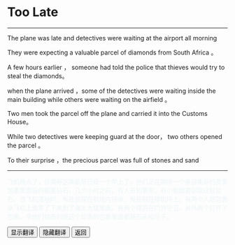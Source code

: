 # Too Late 

------

The  plane was late and detectives were waiting at the  airport all morning

They were expecting a valuable parcel of diamonds from South Africa 。

A few hours earlier ， someone had  told the police that thieves would try to steal the diamonds。

when the plane arrived ，some of the detectives were waiting inside the main building while others were waiting on the airfield 。

Two men took the parcel off the plane and carried it into the Customs House。

While two detectives were keeping guard at the door， two others opened the parcel 。

To their surprise ，the precious parcel was full of stones and sand 



------

<div >
    <p id='a' style="color:lightblue;opacity:0.2">
        飞机晚点了，侦探等这架航班已经一个早上了。他们正在期待一个来自南非的贵重包裹里面装的都是钻石。几个小时之前，有人告知警察，有小偷想要窃取这批钻石。当飞机落地时，有些侦探在机场内待命，有些则在停机坪上。有两个人把包裹从飞机上面拿了下来到了海关大楼里面。有两个探员在门外守卫，另外两个打开了包裹。令他们惊奇的是这个珍贵的包裹里面都是石头和沙子。
    </p>
    <button onclick="document.getElementById('a').style.opacity=1">显示翻译</button>
    <button onclick="document.getElementById('a').style.opacity=0">隐藏翻译</button>
    <button onclick="javascript:window.history.go(-1)">返回</button>
</div>



